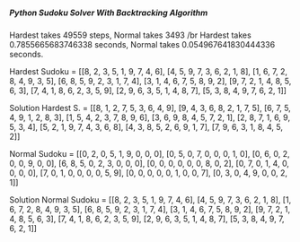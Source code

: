 
##### Python Sudoku Solver With Backtracking Algorithm #####

Hardest takes 49559 steps, Normal takes 3493 /br
Hardest takes 0.7855665683746338 seconds, Normal takes 0.054967641830444336 seconds.

Hardest Sudoku = [[8, 2, 3, 5, 1, 9, 7, 4, 6], 
				  [4, 5, 9, 7, 3, 6, 2, 1, 8], 
				  [1, 6, 7, 2, 8, 4, 9, 3, 5], 
				  [6, 8, 5, 9, 2, 3, 1, 7, 4], 
				  [3, 1, 4, 6, 7, 5, 8, 9, 2], 
				  [9, 7, 2, 1, 4, 8, 5, 6, 3], 
				  [7, 4, 1, 8, 6, 2, 3, 5, 9], 
				  [2, 9, 6, 3, 5, 1, 4, 8, 7], 
				  [5, 3, 8, 4, 9, 7, 6, 2, 1]]
				  
Solution Hardest S. = [[8, 1, 2, 7, 5, 3, 6, 4, 9], 
					   [9, 4, 3, 6, 8, 2, 1, 7, 5], 
					   [6, 7, 5, 4, 9, 1, 2, 8, 3], 
					   [1, 5, 4, 2, 3, 7, 8, 9, 6], 
					   [3, 6, 9, 8, 4, 5, 7, 2, 1], 
					   [2, 8, 7, 1, 6, 9, 5, 3, 4], 
					   [5, 2, 1, 9, 7, 4, 3, 6, 8], 
					   [4, 3, 8, 5, 2, 6, 9, 1, 7], 
					   [7, 9, 6, 3, 1, 8, 4, 5, 2]]



Normal Sudoku = [[0, 2, 0, 5, 1, 9, 0, 0, 0], 
				 [0, 5, 0, 7, 0, 0, 0, 1, 0], 
				 [0, 6, 0, 2, 0, 0, 9, 0, 0], 
				 [6, 8, 5, 0, 2, 3, 0, 0, 0], 
				 [0, 0, 0, 0, 0, 0, 8, 0, 2], 
				 [0, 7, 0, 1, 4, 0, 0, 0, 0], 
				 [7, 0, 1, 0, 0, 0, 0, 5, 9], 
				 [0, 0, 0, 0, 0, 1, 0, 0, 7], 
				 [0, 3, 0, 4, 9, 0, 0, 2, 1]]
				 
Solution Normal Sudoku = [[8, 2, 3, 5, 1, 9, 7, 4, 6], 
						  [4, 5, 9, 7, 3, 6, 2, 1, 8], 
						  [1, 6, 7, 2, 8, 4, 9, 3, 5], 
						  [6, 8, 5, 9, 2, 3, 1, 7, 4], 
						  [3, 1, 4, 6, 7, 5, 8, 9, 2], 
						  [9, 7, 2, 1, 4, 8, 5, 6, 3], 
						  [7, 4, 1, 8, 6, 2, 3, 5, 9], 
						  [2, 9, 6, 3, 5, 1, 4, 8, 7], 
						  [5, 3, 8, 4, 9, 7, 6, 2, 1]]
						  
						  
